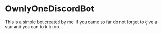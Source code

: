 # OwnlyOneDiscordBot
This is a simple bot created by me.
if you came so far do not forget to give a star and you can fork it too.

